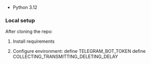 
- Python 3.12

### Local setup

After cloning the repo:

1. Install requirements

2. Configure environment:
   define TELEGRAM_BOT_TOKEN
   define COLLECTING_TRANSMITTING_DELETING_DELAY


